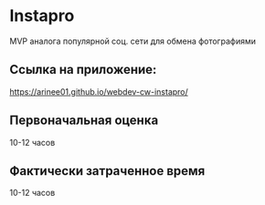 # Instapro

MVP аналога популярной соц. сети для обмена фотографиями

## Ссылка на приложение:
https://arinee01.github.io/webdev-cw-instapro/


## Первоначальная оценка

10-12 часов

## Фактически затраченное время

10-12 часов
